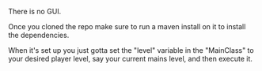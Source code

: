 There is no GUI.

Once you cloned the repo make sure to run a maven install on it to install the dependencies.

When it's set up you just gotta set the "level" variable in the "MainClass" to your desired player level, say your current mains level, and then execute it.
